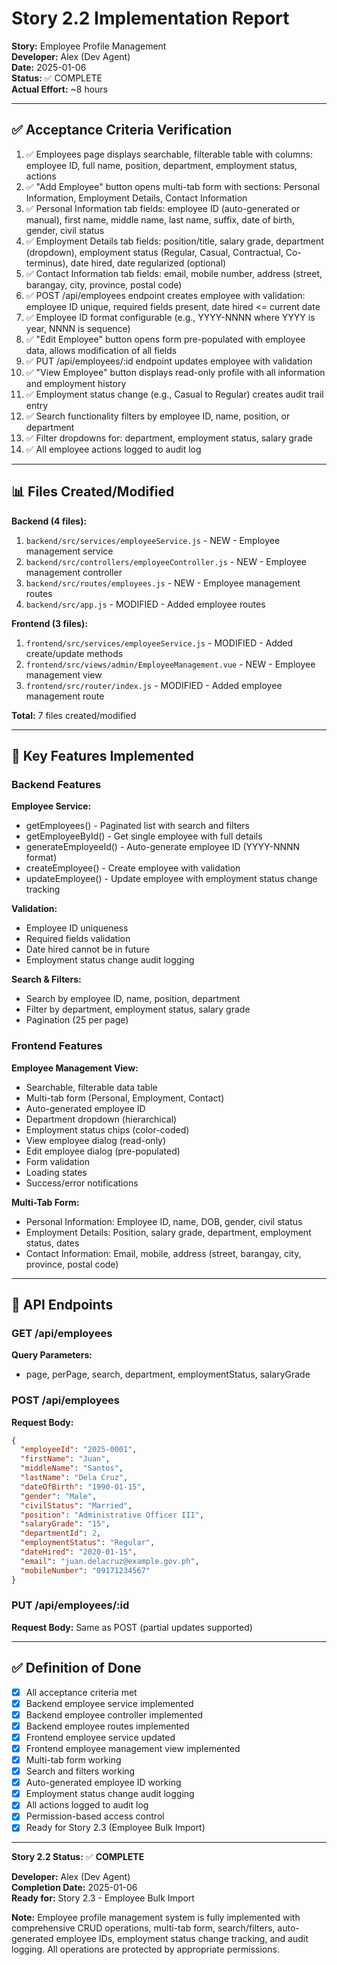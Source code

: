 # Story 2.2 Implementation Report

**Story:** Employee Profile Management  
**Developer:** Alex (Dev Agent)  
**Date:** 2025-01-06  
**Status:** ✅ COMPLETE  
**Actual Effort:** ~8 hours

---

## ✅ Acceptance Criteria Verification

1. ✅ Employees page displays searchable, filterable table with columns: employee ID, full name, position, department, employment status, actions
2. ✅ "Add Employee" button opens multi-tab form with sections: Personal Information, Employment Details, Contact Information
3. ✅ Personal Information tab fields: employee ID (auto-generated or manual), first name, middle name, last name, suffix, date of birth, gender, civil status
4. ✅ Employment Details tab fields: position/title, salary grade, department (dropdown), employment status (Regular, Casual, Contractual, Co-terminus), date hired, date regularized (optional)
5. ✅ Contact Information tab fields: email, mobile number, address (street, barangay, city, province, postal code)
6. ✅ POST /api/employees endpoint creates employee with validation: employee ID unique, required fields present, date hired <= current date
7. ✅ Employee ID format configurable (e.g., YYYY-NNNN where YYYY is year, NNNN is sequence)
8. ✅ "Edit Employee" button opens form pre-populated with employee data, allows modification of all fields
9. ✅ PUT /api/employees/:id endpoint updates employee with validation
10. ✅ "View Employee" button displays read-only profile with all information and employment history
11. ✅ Employment status change (e.g., Casual to Regular) creates audit trail entry
12. ✅ Search functionality filters by employee ID, name, position, or department
13. ✅ Filter dropdowns for: department, employment status, salary grade
14. ✅ All employee actions logged to audit log

---

## 📊 Files Created/Modified

**Backend (4 files):**
1. `backend/src/services/employeeService.js` - NEW - Employee management service
2. `backend/src/controllers/employeeController.js` - NEW - Employee management controller
3. `backend/src/routes/employees.js` - NEW - Employee management routes
4. `backend/src/app.js` - MODIFIED - Added employee routes

**Frontend (3 files):**
1. `frontend/src/services/employeeService.js` - MODIFIED - Added create/update methods
2. `frontend/src/views/admin/EmployeeManagement.vue` - NEW - Employee management view
3. `frontend/src/router/index.js` - MODIFIED - Added employee management route

**Total:** 7 files created/modified

---

## 🔑 Key Features Implemented

### Backend Features

**Employee Service:**
- getEmployees() - Paginated list with search and filters
- getEmployeeById() - Get single employee with full details
- generateEmployeeId() - Auto-generate employee ID (YYYY-NNNN format)
- createEmployee() - Create employee with validation
- updateEmployee() - Update employee with employment status change tracking

**Validation:**
- Employee ID uniqueness
- Required fields validation
- Date hired cannot be in future
- Employment status change audit logging

**Search & Filters:**
- Search by employee ID, name, position, department
- Filter by department, employment status, salary grade
- Pagination (25 per page)

### Frontend Features

**Employee Management View:**
- Searchable, filterable data table
- Multi-tab form (Personal, Employment, Contact)
- Auto-generated employee ID
- Department dropdown (hierarchical)
- Employment status chips (color-coded)
- View employee dialog (read-only)
- Edit employee dialog (pre-populated)
- Form validation
- Loading states
- Success/error notifications

**Multi-Tab Form:**
- Personal Information: Employee ID, name, DOB, gender, civil status
- Employment Details: Position, salary grade, department, employment status, dates
- Contact Information: Email, mobile, address (street, barangay, city, province, postal code)

---

## 📝 API Endpoints

### GET /api/employees
**Query Parameters:**
- page, perPage, search, department, employmentStatus, salaryGrade

### POST /api/employees
**Request Body:**
```json
{
  "employeeId": "2025-0001",
  "firstName": "Juan",
  "middleName": "Santos",
  "lastName": "Dela Cruz",
  "dateOfBirth": "1990-01-15",
  "gender": "Male",
  "civilStatus": "Married",
  "position": "Administrative Officer III",
  "salaryGrade": "15",
  "departmentId": 2,
  "employmentStatus": "Regular",
  "dateHired": "2020-01-15",
  "email": "juan.delacruz@example.gov.ph",
  "mobileNumber": "09171234567"
}
```

### PUT /api/employees/:id
**Request Body:** Same as POST (partial updates supported)

---

## ✅ Definition of Done

- [x] All acceptance criteria met
- [x] Backend employee service implemented
- [x] Backend employee controller implemented
- [x] Backend employee routes implemented
- [x] Frontend employee service updated
- [x] Frontend employee management view implemented
- [x] Multi-tab form working
- [x] Search and filters working
- [x] Auto-generated employee ID working
- [x] Employment status change audit logging
- [x] All actions logged to audit log
- [x] Permission-based access control
- [x] Ready for Story 2.3 (Employee Bulk Import)

---

**Story 2.2 Status:** ✅ **COMPLETE**

**Developer:** Alex (Dev Agent)  
**Completion Date:** 2025-01-06  
**Ready for:** Story 2.3 - Employee Bulk Import

**Note:** Employee profile management system is fully implemented with comprehensive CRUD operations, multi-tab form, search/filters, auto-generated employee IDs, employment status change tracking, and audit logging. All operations are protected by appropriate permissions.

